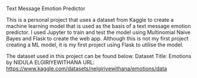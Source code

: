Text Message Emotion Predictor

This is a personal project that uses a dataset from Kaggle to create a machine learning model that is used as the basis of a text message emotion predictor.
I used Jupyter to train and test the model using Multinomial Naive Bayes and Flask to create the web app. Although this is not my first project creating a ML model, it is my first project using Flask to utilise the model.

The dataset used in this project can be found below.
Dataset Title: Emotions by NIDULA ELGIRIYEWITHANA
URL: https://www.kaggle.com/datasets/nelgiriyewithana/emotions/data
